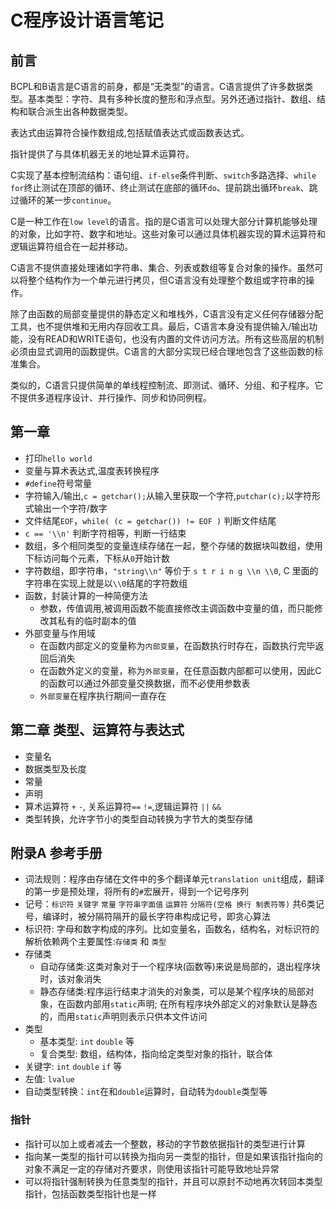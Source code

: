 # C程序设计语言笔记

## 前言

BCPL和B语言是C语言的前身，都是“无类型”的语言。C语言提供了许多数据类型。基本类型：字符、具有多种长度的整形和浮点型。另外还通过指针、数组、结构和联合派生出各种数据类型。

表达式由运算符合操作数组成,包括赋值表达式或函数表达式。

指针提供了与具体机器无关的地址算术运算符。

C实现了基本控制流结构：语句组、`if-else`条件判断、`switch`多路选择、`while for`终止测试在顶部的循环、终止测试在底部的循环`do`、提前跳出循环`break`、跳过循环的某一步`continue`。

C是一种工作在`low level`的语言。指的是C语言可以处理大部分计算机能够处理的对象，比如字符、数字和地址。这些对象可以通过具体机器实现的算术运算符和逻辑运算符组合在一起并移动。

C语言不提供直接处理诸如字符串、集合、列表或数组等复合对象的操作。虽然可以将整个结构作为一个单元进行拷贝，但C语言没有处理整个数组或字符串的操作。

除了由函数的局部变量提供的静态定义和堆栈外，C语言没有定义任何存储器分配工具，也不提供堆和无用内存回收工具。最后，C语言本身没有提供输入/输出功能，没有READ和WRITE语句，也没有内置的文件访问方法。所有这些高层的机制必须由显式调用的函数提供。C语言的大部分实现已经合理地包含了这些函数的标准集合。

类似的，C语言只提供简单的单线程控制流、即测试、循环、分组、和子程序。它不提供多道程序设计、并行操作、同步和协同例程。

## 第一章

- 打印`hello world`
- 变量与算术表达式,温度表转换程序
- `#define`符号常量
- 字符输入/输出,`c = getchar();`从输入里获取一个字符,`putchar(c);`以字符形式输出一个字符/数字
- 文件结尾`EOF`，`while( (c = getchar()) != EOF )` 判断文件结尾
- `c == '\\n'` 判断字符相等，判断一行结束
- 数组，多个相同类型的变量连续存储在一起，整个存储的数据块叫数组，使用下标访问每个元素，下标从`0`开始计数
- 字符数组，即字符串，`"string\\n"` 等价于 `s t r i n g \\n \\0`, C 里面的字符串在实现上就是以`\\0`结尾的字符数组
- 函数，封装计算的一种简便方法
  - 参数，传值调用,被调用函数不能直接修改主调函数中变量的值，而只能修改其私有的临时副本的值
- 外部变量与作用域
  - 在函数内部定义的变量称为`内部变量`，在函数执行时存在，函数执行完毕返回后消失
  - 在函数外定义的变量，称为`外部变量`，在任意函数内部都可以使用，因此C的函数可以通过外部变量交换数据，而不必使用参数表
  - `外部变量`在程序执行期间一直存在

## 第二章 类型、运算符与表达式

- 变量名
- 数据类型及长度
- 常量
- 声明
- 算术运算符 `+` `-`, 关系运算符`==` `!=`,逻辑运算符 `||` `&&`
- 类型转换，允许字节小的类型自动转换为字节大的类型存储

## 附录A 参考手册

- 词法规则：程序由存储在文件中的多个翻译单元`translation unit`组成，翻译的第一步是预处理，将所有的`#`宏展开，得到一个记号序列
- 记号：`标识符` `关键字` `常量` `字符串字面值` `运算符` `分隔符(空格 换行 制表符等)` 共6类记号，编译时，被分隔符隔开的最长字符串构成记号，即贪心算法
- 标识符: 字母和数字构成的序列。比如变量名，函数名，结构名，对标识符的解析依赖两个主要属性:`存储类` 和 `类型`
- 存储类
  - 自动存储类:这类对象对于一个程序块(函数等)来说是局部的，退出程序块时，该对象消失
  - 静态存储类:程序运行结束才消失的对象类，可以是某个程序块的局部对象，在函数内部用`static`声明; 在所有程序块外部定义的对象默认是静态的，而用`static`声明则表示只供本文件访问
- 类型
  - 基本类型: `int` `double` 等
  - 复合类型: 数组，结构体，指向给定类型对象的指针，联合体
- 关键字: `int` `double` `if` 等
- 左值: `lvalue`
- 自动类型转换：`int`在和`double`运算时，自动转为`double`类型等

### 指针

- 指针可以加上或者减去一个整数，移动的字节数依据指针的类型进行计算
- 指向某一类型的指针可以转换为指向另一类型的指针，但是如果该指针指向的对象不满足一定的存储对齐要求，则使用该指针可能导致地址异常
- 可以将指针强制转换为任意类型的指针，并且可以原封不动地再次转回本类型指针，包括函数类型指针也是一样